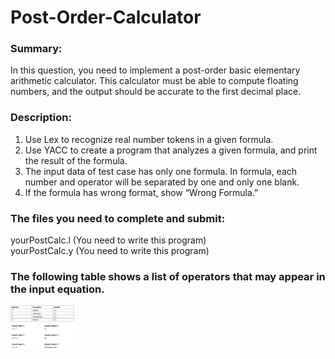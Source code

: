 # Post-Order-Calculator
### Summary:
In this question, you need to implement a post-order basic elementary arithmetic calculator. This calculator must be able to compute floating numbers, and the output should be accurate to the first decimal place.

### Description:
1. Use Lex to recognize real number tokens in a given formula.
2. Use YACC to create a program that analyzes a given formula, and print
the result of the formula.
3. The input data of test case has only one formula. In formula, each
number and operator will be separated by one and only one blank.
4. If the formula has wrong format, show “Wrong Formula.”

### The files you need to complete and submit:
yourPostCalc.l (You need to write this program) 
<br>yourPostCalc.y (You need to write this program)</br>

### The following table shows a list of operators that may appear in the input equation.
<img src="https://github.com/Melody-Lin/Post-Order-Calculator/blob/main/sample_input.png" style="zoom:10%" />

